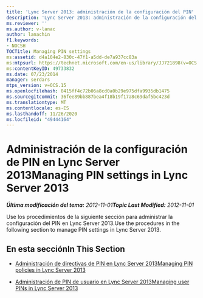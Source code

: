 ```yaml
---
title: 'Lync Server 2013: administración de la configuración del PIN'
description: 'Lync Server 2013: administración de la configuración del PIN.'
ms.reviewer: ''
ms.author: v-lanac
author: lanachin
f1.keywords:
- NOCSH
TOCTitle: Managing PIN settings
ms:assetid: d4a104e2-830c-47f1-a5dd-de7a937cc83a
ms:mtpsurl: https://technet.microsoft.com/en-us/library/JJ721898(v=OCS.15)
ms:contentKeyID: 49733832
ms.date: 07/23/2014
manager: serdars
mtps_version: v=OCS.15
ms.openlocfilehash: 0415ff4c72b06a8cd0a0b29e975dfa9935db1475
ms.sourcegitcommit: 36fee89bb887bea4f18b19f17a8c69daf5bc423d
ms.translationtype: MT
ms.contentlocale: es-ES
ms.lasthandoff: 11/26/2020
ms.locfileid: "49444164"
---
```

# <a name="managing-pin-settings-in-lync-server-2013"></a><span data-ttu-id="1936f-103">Administración de la configuración de PIN en Lync Server 2013</span><span class="sxs-lookup"><span data-stu-id="1936f-103">Managing PIN settings in Lync Server 2013</span></span>

<div data-xmlns="http://www.w3.org/1999/xhtml">

<div class="topic" data-xmlns="http://www.w3.org/1999/xhtml" data-msxsl="urn:schemas-microsoft-com:xslt" data-cs="https://msdn.microsoft.com/">

<div data-asp="https://msdn2.microsoft.com/asp">



</div>

<div id="mainSection">

<div id="mainBody"><span data-ttu-id="1936f-104">

<span> </span></span><span class="sxs-lookup"><span data-stu-id="1936f-104">

<span> </span></span></span>

<span data-ttu-id="1936f-105">_**Última modificación del tema:** 2012-11-01_</span><span class="sxs-lookup"><span data-stu-id="1936f-105">_**Topic Last Modified:** 2012-11-01_</span></span>

<span data-ttu-id="1936f-106">Use los procedimientos de la siguiente sección para administrar la configuración del PIN en Lync Server 2013.</span><span class="sxs-lookup"><span data-stu-id="1936f-106">Use the procedures in the following section to manage PIN settings in Lync Server 2013.</span></span>

<div>

## <a name="in-this-section"></a><span data-ttu-id="1936f-107">En esta sección</span><span class="sxs-lookup"><span data-stu-id="1936f-107">In This Section</span></span>

  - [<span data-ttu-id="1936f-108">Administración de directivas de PIN en Lync Server 2013</span><span class="sxs-lookup"><span data-stu-id="1936f-108">Managing PIN policies in Lync Server 2013</span></span>](lync-server-2013-managing-pin-policies.md)

  - [<span data-ttu-id="1936f-109">Administración de PIN de usuario en Lync Server 2013</span><span class="sxs-lookup"><span data-stu-id="1936f-109">Managing user PINs in Lync Server 2013</span></span>](lync-server-2013-managing-user-pins.md)

<span data-ttu-id="1936f-110"></div>

</div>

<span> </span>

</div>

</div>

</span><span class="sxs-lookup"><span data-stu-id="1936f-110"></div>

</div>

<span> </span>

</div>

</div>

</span></span></div>

